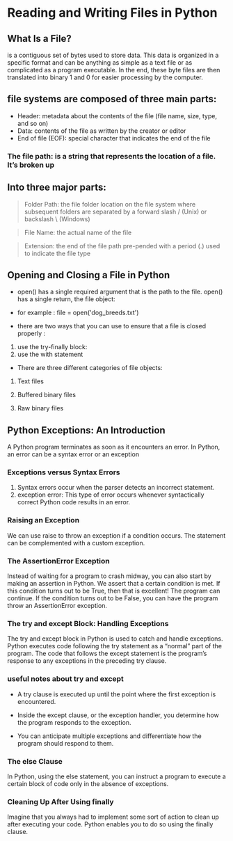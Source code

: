 # Reading and Writing Files in Python
## What Is a File?
is a contiguous set of bytes used to store data. This data is organized in a specific format and can be anything as simple as a text file or as complicated as a program executable. In the end, these byte files are then translated into binary 1 and 0 for easier processing by the computer.

## file systems are composed of three main parts:

* Header: metadata about the contents of the file (file name, size, type, and so on)
* Data: contents of the file as written by the creator or editor
* End of file (EOF): special character that indicates the end of the file
### The file path: is a string that represents the location of a file. It’s broken up 
## Into three major parts:

> Folder Path: the file folder location on the file system where subsequent folders are separated by a forward slash / (Unix) or backslash \ (Windows)

> File Name: the actual name of the file

> Extension: the end of the file path pre-pended with a period (.) used to indicate the file type

## Opening and Closing a File in Python
* open() has a single required argument that is the path to the file. open() has a single return, the file object:

* for example : file = open('dog_breeds.txt')

* there are two ways that you can use to ensure that a file is closed properly :

1. use the try-finally block:
2. use the with statement

* There are three different categories of file objects:

1. Text files

2. Buffered binary files

3. Raw binary files

## Python Exceptions: An Introduction
A Python program terminates as soon as it encounters an error. In Python, an error can be a syntax error or an exception

### Exceptions versus Syntax Errors
1. Syntax errors occur when the parser detects an incorrect statement.
2. exception error: This type of error occurs whenever syntactically correct Python code results in an error.

### Raising an Exception
We can use raise to throw an exception if a condition occurs. The statement can be complemented with a custom exception.
### The AssertionError Exception
Instead of waiting for a program to crash midway, you can also start by making an assertion in Python. We assert that a certain condition is met. If this condition turns out to be True, then that is excellent! The program can continue. If the condition turns out to be False, you can have the program throw an AssertionError exception.
### The try and except Block: Handling Exceptions
The try and except block in Python is used to catch and handle exceptions. Python executes code following the try statement as a “normal” part of the program. The code that follows the except statement is the program’s response to any exceptions in the preceding try clause.
### useful notes about try and except

* A try clause is executed up until the point where the first exception is encountered.

* Inside the except clause, or the exception handler, you determine how the program responds to the exception.

* You can anticipate multiple exceptions and differentiate how the program should respond to them.

### The else Clause
In Python, using the else statement, you can instruct a program to execute a certain block of code only in the absence of exceptions.
### Cleaning Up After Using finally
Imagine that you always had to implement some sort of action to clean up after executing your code. Python enables you to do so using the finally clause.